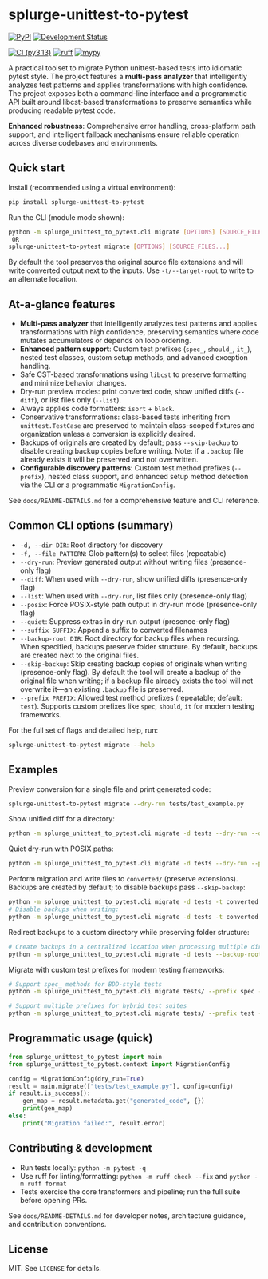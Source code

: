 
# splurge-unittest-to-pytest


[![PyPI](https://img.shields.io/pypi/v/splurge-unittest-to-pytest.svg)](https://pypi.org/project/splurge-unittest-to-pytest)
[![Development Status](https://img.shields.io/badge/Development%20Status-Alpha-lightgrey.svg)](#)

[![CI (py3.13)](https://github.com/jim-schilling/splurge-unittest-to-pytest/actions/workflows/ci-py313.yml/badge.svg)](https://github.com/jim-schilling/splurge-unittest-to-pytest/actions)
[![ruff](https://img.shields.io/badge/ruff-passing-brightgreen.svg)](https://github.com/charliermarsh/ruff)
[![mypy](https://img.shields.io/badge/mypy-passing-brightgreen.svg)](https://github.com/python/mypy)

A practical toolset to migrate Python unittest-based tests into idiomatic
pytest style. The project features a **multi-pass analyzer** that intelligently
analyzes test patterns and applies transformations with high confidence.
The project exposes both a command-line interface and a programmatic API
built around libcst-based transformations to preserve semantics while
producing readable pytest code.

**Enhanced robustness**: Comprehensive error handling, cross-platform path support,
and intelligent fallback mechanisms ensure reliable operation across diverse
codebases and environments.

## Quick start

Install (recommended using a virtual environment):

```bash
pip install splurge-unittest-to-pytest
```

Run the CLI (module mode shown):

```bash
python -m splurge_unittest_to_pytest.cli migrate [OPTIONS] [SOURCE_FILES...]
 OR
splurge-unittest-to-pytest migrate [OPTIONS] [SOURCE_FILES...]
```

By default the tool preserves the original source file extensions and will
write converted output next to the inputs. Use ``-t/--target-root`` to write to
an alternate location.

## At-a-glance features

- **Multi-pass analyzer** that intelligently analyzes test patterns and applies
  transformations with high confidence, preserving semantics where code mutates
  accumulators or depends on loop ordering.
- **Enhanced pattern support**: Custom test prefixes (``spec_``, ``should_``, ``it_``),
  nested test classes, custom setup methods, and advanced exception handling.
- Safe CST-based transformations using `libcst` to preserve formatting and
  minimize behavior changes.
- Dry-run preview modes: print converted code, show unified diffs
  (``--diff``), or list files only (``--list``).
- Always applies code formatters: ``isort`` + ``black``.
- Conservative transformations: class-based tests inheriting from
  ``unittest.TestCase`` are preserved to maintain class-scoped fixtures and
  organization unless a conversion is explicitly desired.
- Backups of originals are created by default; pass ``--skip-backup`` to disable creating backup copies before writing. Note: if a ``.backup`` file already exists it will be preserved and not overwritten.
- **Configurable discovery patterns**: Custom test method prefixes (``--prefix``),
  nested class support, and enhanced setup method detection via the CLI or
  a programmatic ``MigrationConfig``.

See `docs/README-DETAILS.md` for a comprehensive feature and CLI reference.

## Common CLI options (summary)

- ``-d, --dir DIR``: Root directory for discovery
- ``-f, --file PATTERN``: Glob pattern(s) to select files (repeatable)
 - ``--dry-run``: Preview generated output without writing files (presence-only flag)
 - ``--diff``: When used with ``--dry-run``, show unified diffs (presence-only flag)
 - ``--list``: When used with ``--dry-run``, list files only (presence-only flag)
 - ``--posix``: Force POSIX-style path output in dry-run mode (presence-only flag)
 - ``--quiet``: Suppress extras in dry-run output (presence-only flag)
 - ``--suffix SUFFIX``: Append a suffix to converted filenames
- ``--backup-root DIR``: Root directory for backup files when recursing. When specified, backups preserve folder structure. By default, backups are created next to the original files.
- ``--skip-backup``: Skip creating backup copies of originals when writing (presence-only flag). By default the tool will create a backup of the original file when writing; if a backup file already exists the tool will not overwrite it—an existing ``.backup`` file is preserved.
- ``--prefix PREFIX``: Allowed test method prefixes (repeatable; default: ``test``).
  Supports custom prefixes like ``spec``, ``should``, ``it`` for modern testing frameworks.

For the full set of flags and detailed help, run:

```bash
splurge-unittest-to-pytest migrate --help
```

## Examples

Preview conversion for a single file and print generated code:

```bash
splurge-unittest-to-pytest migrate --dry-run tests/test_example.py
```

Show unified diff for a directory:

```bash
python -m splurge_unittest_to_pytest.cli migrate -d tests --dry-run --diff
```

Quiet dry-run with POSIX paths:

```bash
python -m splurge_unittest_to_pytest.cli migrate -d tests --dry-run --posix --quiet
```

Perform migration and write files to `converted/` (preserve extensions). Backups are created by default; to disable backups pass ``--skip-backup``:

```bash
python -m splurge_unittest_to_pytest.cli migrate -d tests -t converted
# Disable backups when writing:
python -m splurge_unittest_to_pytest.cli migrate -d tests -t converted --skip-backup
```

Redirect backups to a custom directory while preserving folder structure:

```bash
# Create backups in a centralized location when processing multiple directories:
python -m splurge_unittest_to_pytest.cli migrate -d tests --backup-root ./backups
```

Migrate with custom test prefixes for modern testing frameworks:

```bash
# Support spec_ methods for BDD-style tests
python -m splurge_unittest_to_pytest.cli migrate tests/ --prefix spec --dry-run

# Support multiple prefixes for hybrid test suites
python -m splurge_unittest_to_pytest.cli migrate tests/ --prefix test --prefix spec --prefix should
```

## Programmatic usage (quick)

```python
from splurge_unittest_to_pytest import main
from splurge_unittest_to_pytest.context import MigrationConfig

config = MigrationConfig(dry_run=True)
result = main.migrate(["tests/test_example.py"], config=config)
if result.is_success():
    gen_map = result.metadata.get("generated_code", {})
    print(gen_map)
else:
    print("Migration failed:", result.error)
```

## Contributing & development

- Run tests locally: ``python -m pytest -q``
- Use ruff for linting/formatting: ``python -m ruff check --fix`` and
  ``python -m ruff format``
- Tests exercise the core transformers and pipeline; run the full suite
  before opening PRs.

See `docs/README-DETAILS.md` for developer notes, architecture guidance, and
contribution conventions.

## License

MIT. See `LICENSE` for details.
